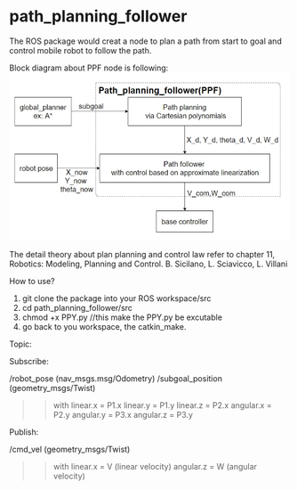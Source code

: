 # path_planning_follower

The ROS package would creat a node to plan a path from start to goal and control mobile robot to follow the path.

Block diagram about PPF node is following:
![image](image/PPF_blockdiagram.jpg)


The detail theory about plan planning and control law refer to chapter 11, Robotics: Modeling, Planning and Control. B. Sicilano, L. Sciavicco, L. Villani

How to use?

1.  git clone the package into your ROS workspace/src
2.  cd path_planning_follower/src
3.  chmod +x PPY.py   //this make the PPY.py be excutable
4.  go back to you workspace, the catkin_make.

Topic:

Subscribe:

/robot_pose (nav_msgs.msg/Odometry)
/subgoal_position (geometry_msgs/Twist)
>> with 
linear.x = P1.x
linear.y = P1.y
linear.z = P2.x
angular.x = P2.y
angular.y = P3.x
angular.z = P3.y

Publish:

/cmd_vel (geometry_msgs/Twist)
>> with
linear.x = V (linear velocity)
angular.z = W (angular velocity)
